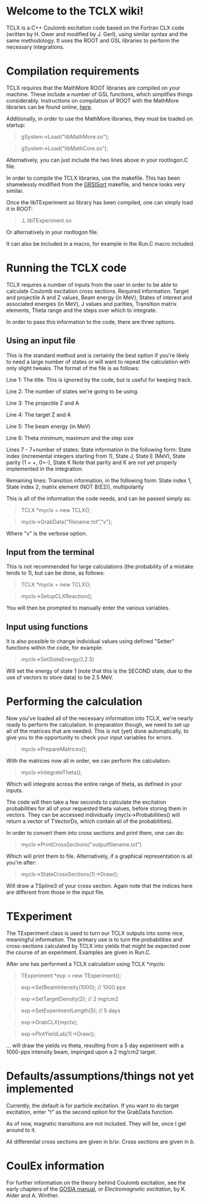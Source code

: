 # Welcome to the TCLX wiki!

TCLX is a C++ Coulomb excitation code based on the Fortran CLX code (written by H. Ower and modified by J. Gerl), using similar syntax and the same methodology. It uses the ROOT and GSL libraries to perform the necessary integrations. 

# Compilation requirements

TCLX requires that the MathMore ROOT libraries are compiled on your machine. These include a number of GSL functions, which simplifies things considerably. Instructions on compilation of ROOT with the MathMore libraries can be found online, [here](https://root.cern.ch/drupal/content/installing-root-source).

Additionally, in order to use the MathMore libraries, they must be loaded on startup:

> gSystem->Load("libMathMore.so");

> gSystem->Load("libMathCore.so");

Alternatively, you can just include the two lines above in your rootlogon.C file.

In order to compile the TCLX libraries, use the makefile. This has been shamelessly modified from the [GRSISort](https://github.com/GRIFFINCollaboration/GRSISort) makefile, and hence looks very similar.

Once the libTExperiment.so library has been compiled, one can simply load it in ROOT:
> .L libTExperiment.so 

Or alternatively in your rootlogon file.

It can also be included in a macro, for example in the Run.C macro included.

# Running the TCLX code

TCLX requires a number of inputs from the user in order to be able to calculate Coulomb excitation cross sections. Required information:
Target and projectile A and Z values,
Beam energy (in MeV),
States of interest and associated energies (in MeV), J values and parities,
Transition matrix elements,
Theta range and the steps over which to integrate.

In order to pass this information to the code, there are three options.

## Using an input file

This is the standard method and is certainly the best option if you're likely to need a large number of states or will want to repeat the calculation with only slight tweaks. The format of the file is as follows:

Line 1: The title. This is ignored by the code, but is useful for keeping track.

Line 2: The number of states we're going to be using.

Line 3: The projectile Z and A

Line 4: The target Z and A

Line 5: The beam energy (in MeV)

Line 6: Theta minimum, maximum and the step size

Lines 7 - 7+number of states: State information in the following form:
State index (incremental integers starting from 1), State J, State E (MeV), State parity (1 = +, 0=-), State K
Note that parity and K are not yet properly implemented in the integration.

Remaining lines: Transition information, in the following form:
State index 1, State index 2, matrix element (NOT B(E2)), multipolarity

This is all of the information the code needs, and can be passed simply as:

> TCLX *myclx = new TCLX();

> myclx->GrabData("filename.txt","v");

Where "v" is the verbose option.

## Input from the terminal

This is not recommended for large calculations (the probability of a mistake tends to 1), but can be done, as follows:
> TCLX *myclx = new TCLX();

> myclx->SetupCLXReaction();

You will then be prompted to manually enter the various variables.

## Input using functions

It is also possible to change individual values using defined "Setter" functions within the code, for example:

>myclx->SetStateEnergy(1,2.5)

Will set the energy of state 1 (note that this is the SECOND state, due to the use of vectors to store data) to be 2.5 MeV.

# Performing the calculation

Now you've loaded all of the necessary information into TCLX, we're nearly ready to perform the calculation. In preparation though, we need to set up all of the matrices that are needed. This is not (yet) done automatically, to give you to the opportunity to check your input variables for errors.

> myclx->PrepareMatrices();

With the matrices now all in order, we can perform the calculation:

> myclx->IntegrateTheta();

Which will integrate across the entire range of theta, as defined in your inputs.

The code will then take a few seconds to calculate the excitation probabilities for all of your requested theta values, before storing them in vectors. They can be accessed individually (myclx->Probabilities() will return a vector of TVectorDs, which contain all of the probabilities).

In order to convert them into cross sections and print them, one can do:

> myclx->PrintCrossSections("outputfilename.txt")

Which will print them to file. Alternatively, if a graphical representation is all you're after:

> myclx->StateCrossSections(1)->Draw();

Will draw a TSpline3 of your cross section. Again note that the indices here are different from those in the input file.

# TExperiment

The TExperiment class is used to turn our TCLX outputs into some nice, meaningful information. The primary use is to turn the probabilities and cross-sections calculated by TCLX into yields that might be expected over the course of an experiment. Examples are given in Run.C.

After one has performed a TCLX calculation using TCLX *myclx:

> TExperiment *exp = new TExperiment();

> exp->SetBeamIntensity(1000); // 1000 pps

> exp->SetTargetDensity(2); // 2 mg/cm2

> exp->SetExperimentLength(5); // 5 days

> exp->GrabCLX(myclx);

> exp->PlotYieldLab(1)->Draw(); 

... will draw the yields vs theta, resulting from a 5 day experiment with a 1000-pps intensity beam, impinged upon a 2 mg/cm2 target.

# Defaults/assumptions/things not yet implemented

Currently, the default is for particle excitation. If you want to do target excitation, enter "t" as the second option for the GrabData function.

As of now, magnetic transitions are not included. They will be, once I get around to it.

All differential cross sections are given in b/sr. Cross sections are given in b.

# CoulEx information

For further information on the theory behind Coulomb excitation, see the early chapters of the [GOSIA manual](http://www-user.pas.rochester.edu/~gosia/mediawiki/index.php/Gosia_Manual), or _Electromagnetic excitation_, by K. Alder and A. Winther.
